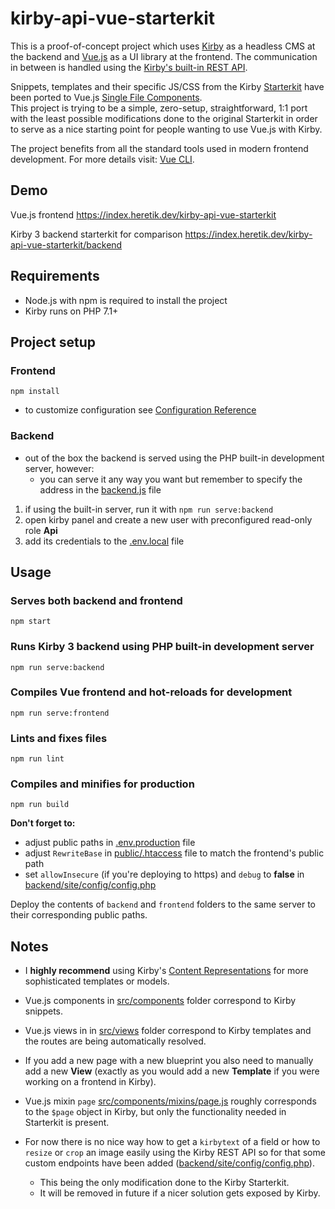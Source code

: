 # kirby-api-vue-starterkit

This is a proof-of-concept project which uses [Kirby](https://getkirby.com/) as a headless CMS at the backend and [Vue.js](https://vuejs.org/) as a UI library at the frontend. The communication in between is handled using the [Kirby's built-in REST API](https://getkirby.com/docs/guide/api/introduction).

Snippets, templates and their specific JS/CSS from the Kirby [Starterkit](https://github.com/getkirby/starterkit) have been ported to Vue.js [Single File Components](https://vuejs.org/v2/guide/single-file-components.html).  
This project is trying to be a simple, zero-setup, straightforward, 1:1 port with the least possible modifications done to the original Starterkit in order to serve as a nice starting point for people wanting to use Vue.js with Kirby.

The project benefits from all the standard tools used in modern frontend development. For more details visit: [Vue CLI](https://cli.vuejs.org/).

## Demo

Vue.js frontend https://index.heretik.dev/kirby-api-vue-starterkit

Kirby 3 backend starterkit for comparison https://index.heretik.dev/kirby-api-vue-starterkit/backend

## Requirements

- Node.js with npm is required to install the project
- Kirby runs on PHP 7.1+

## Project setup

### Frontend
```
npm install
```
- to customize configuration see [Configuration Reference](https://cli.vuejs.org/config/)

### Backend

- out of the box the backend is served using the PHP built-in development server, however:
  - you can serve it any way you want but remember to specify the address in the [backend.js](backend.js) file

1. if using the built-in server, run it with `npm run serve:backend`
2. open kirby panel and create a new user with preconfigured read-only role **Api**
3. add its credentials to the [.env.local](.env.local) file

## Usage

### Serves both backend and frontend
```
npm start
```

### Runs Kirby 3 backend using PHP built-in development server
```
npm run serve:backend
```

### Compiles Vue frontend and hot-reloads for development
```
npm run serve:frontend
```

### Lints and fixes files
```
npm run lint
```

### Compiles and minifies for production
```
npm run build
```

**Don't forget to:**
- adjust public paths in [.env.production](.env.production) file
- adjust `RewriteBase` in [public/.htaccess](public/.htaccess) file to match the frontend's public path
- set `allowInsecure` (if you're deploying to https) and `debug` to **false** in [backend/site/config/config.php](backend/site/config/config.php)

Deploy the contents of `backend` and `frontend` folders to the same server to their corresponding public paths.

## Notes

- I **highly recommend** using Kirby's [Content Representations](https://getkirby.com/docs/guide/templates/content-representations) for more sophisticated templates or models.

- Vue.js components in [src/components](src/components) folder correspond to Kirby snippets.
- Vue.js views in in [src/views](src/views) folder correspond to Kirby templates and the routes are being automatically resolved.
- If you add a new page with a new blueprint you also need to manually add a new **View** (exactly as you would add a new **Template** if you were working on a frontend in Kirby).
- Vue.js mixin `page` [src/components/mixins/page.js](src/components/mixins/page.js) roughly corresponds to the `$page` object in Kirby, but only the functionality needed in Starterkit is present.

- For now there is no nice way how to get a `kirbytext` of a field or how to `resize` or `crop` an image easily using the Kirby REST API so for that some custom endpoints have been added ([backend/site/config/config.php](backend/site/config/config.php)).
  - This being the only modification done to the Kirby Starterkit.
  - It will be removed in future if a nicer solution gets exposed by Kirby.
